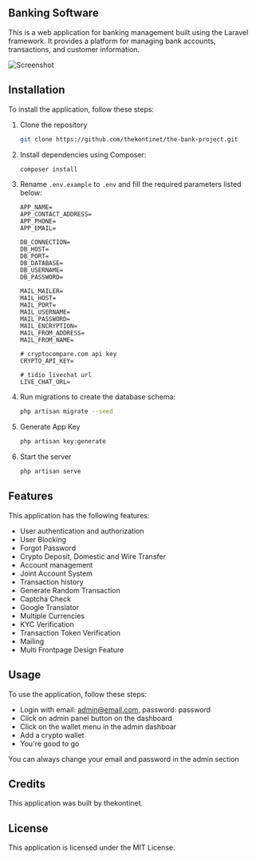 ## Banking Software

This is a web application for banking management built using the Laravel framework. It provides a platform for managing bank accounts, transactions, and customer information.

![Screenshot](screenshot-main.png)

## Installation
To install the application, follow these steps:

1. Clone the repository
    ```bash
    git clone https://github.com/thekontinet/the-bank-project.git
    ```

2. Install dependencies using Composer:
    ```bash
    composer install
    ```

3. Rename `.env.example` to `.env` and fill the required parameters listed below:
    ```env
    APP_NAME=
    APP_CONTACT_ADDRESS=
    APP_PHONE=
    APP_EMAIL=

    DB_CONNECTION=
    DB_HOST=
    DB_PORT=
    DB_DATABASE=
    DB_USERNAME=
    DB_PASSWORD=

    MAIL_MAILER=
    MAIL_HOST=
    MAIL_PORT=
    MAIL_USERNAME=
    MAIL_PASSWORD=
    MAIL_ENCRYPTION=
    MAIL_FROM_ADDRESS=
    MAIL_FROM_NAME=

    # cryptocompare.com api key
    CRYPTO_API_KEY=

    # tidio livechat url
    LIVE_CHAT_URL=
    ```

4. Run migrations to create the database schema:
    ```bash
    php artisan migrate --seed
    ```

5. Generate App Key
    ```bash
    php artisan key:generate
    ```

6. Start the server
    ```bash
    php artisan serve
    ```

## Features
This application has the following features:

- User authentication and authorization
- User Blocking
- Forgot Password
- Crypto Deposit, Domestic and Wire Transfer
- Account management
- Joint Account System
- Transaction history
- Generate Random Transaction
- Captcha Check
- Google Translator
- Multiple Currencies
- KYC Verification
- Transaction Token Verification
- Mailing
- Multi Frontpage Design Feature

## Usage
To use the application, follow these steps:

- Login with email: admin@email.com, password: password
- Click on admin panel button on the dashboard
- Click on the wallet menu in the admin dashboar
- Add a crypto wallet
- You're good to go

You can always change your email and password in the admin section

## Credits
This application was built by thekontinet.

## License
This application is licensed under the MIT License.
